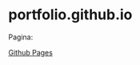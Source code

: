 # portfolio.github.io

Pagina:

[Github Pages](https://javiergrecco.github.io/portfolio.github.io/)

